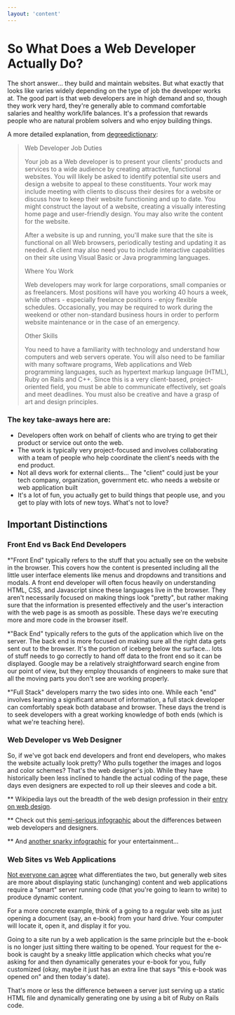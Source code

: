 ```yaml
---
layout: 'content'
---
```


# So What Does a Web Developer Actually Do?

The short answer... they build and maintain websites.  But what exactly that looks like varies widely depending on the type of job the developer works at. The good part is that web developers are in high demand and so, though they work very hard, they're generally able to command comfortable salaries and healthy work/life balances.  It's a profession that rewards people who are natural problem solvers and who enjoy building things.

A more detailed explanation, from [degreedictionary](http://degreedirectory.org/articles/What_Does_a_Web_Developer_Do.html):

>Web Developer Job Duties
>
>Your job as a Web developer is to present your clients' products and services to a wide audience by creating attractive, functional websites. You will likely be asked to identify potential site users and design a website to appeal to these constituents. Your work may include meeting with clients to discuss their desires for a website or discuss how to keep their website functioning and up to date. You might construct the layout of a website, creating a visually interesting home page and user-friendly design. You may also write the content for the website.
>
>After a website is up and running, you'll make sure that the site is functional on all Web browsers, periodically testing and updating it as needed. A client may also need you to include interactive capabilities on their site using Visual Basic or Java programming languages.
>
>Where You Work
>
>Web developers may work for large corporations, small companies or as freelancers. Most positions will have you working 40 hours a week, while others - especially freelance positions - enjoy flexible schedules. Occasionally, you may be required to work during the weekend or other non-standard business hours in order to perform website maintenance or in the case of an emergency.
>
>Other Skills
>
>You need to have a familiarity with technology and understand how computers and web servers operate. You will also need to be familiar with many software programs, Web applications and Web programming languages, such as hypertext markup language (HTML), Ruby on Rails and C++. Since this is a very client-based, project-oriented field, you must be able to communicate effectively, set goals and meet deadlines. You must also be creative and have a grasp of art and design principles.


### The key take-aways here are:
* Developers often work on behalf of clients who are trying to get their product or service out onto the web.  
* The work is typically very project-focused and involves collaborating with a team of people who help coordinate the client's needs with the end product.
* Not all devs work for external clients... The "client" could just be your tech company, organization, government etc. who needs a website or web application built
* It's a lot of fun, you actually get to build things that people use, and you get to play with lots of new toys.  What's not to love?

## Important Distinctions

### Front End vs Back End Developers

*"Front End" typically refers to the stuff that you actually see on the website in the browser.  This covers how the content is presented including all the little user interface elements like menus and dropdowns and transitions and modals.  A front end developer will often focus heavily on understanding HTML, CSS, and Javascript since these languages live in the browser.  They aren't necessarily focused on making things look "pretty", but rather making sure that the information is presented effectively and the user's interaction with the web page is as smooth as possible.  These days we're executing more and more code in the browser itself.

*"Back End" typically refers to the guts of the application which live on the server.  The back end is more focused on making sure all the right data gets sent out to the browser.  It's the portion of iceberg below the surface... lots of stuff needs to go correctly to hand off data to the front end so it can be displayed.  Google may be a relatively straightforward search engine from our point of view, but they employ thousands of engineers to make sure that all the moving parts you don't see are working properly.

*"Full Stack" developers marry the two sides into one.  While each "end" involves learning a significant amount of information, a full stack developer can comfortably speak both database and browser.  These days the trend is to seek developers with a great working knowledge of both ends (which is what we're teaching here).

### Web Developer vs Web Designer

So, if we've got back end developers and front end developers, who makes the website actually look pretty?  Who pulls together the images and logos and color schemes?  That's the web designer's job.  While they have historically been less inclined to handle the actual coding of the page, these days even designers are expected to roll up their sleeves and code a bit.

** Wikipedia lays out the breadth of the web design profession in their [entry on web design](https://en.wikipedia.org/wiki/Web_design).

** Check out this [semi-serious infographic](http://thumbnails.visually.netdna-cdn.com/web-designer-vs-web-developer_502919932c2d2.jpg) about the differences between web developers and designers.

** And [another snarky infographic](http://sixrevisions.com/infographics/web-designers-vs-web-developers-infographic/) for your entertainment...

### Web Sites vs Web Applications

[Not everyone can agree](http://stackoverflow.com/questions/1959910/web-site-vs-web-application) what differentiates the two, but generally web sites are more about displaying static (unchanging) content and web applications require a "smart" server running code (that you're going to learn to write) to produce dynamic content.  

For a more concrete example, think of a going to a regular web site as just opening a document (say, an e-book) from your hard drive. Your computer will locate it, open it, and display it for you.  

Going to a site run by a web application is the same principle but the e-book is no longer just sitting there waiting to be opened. Your request for the e-book is caught by a sneaky little application which checks what you're asking for and then dynamically generates your e-book for you, fully customized (okay, maybe it just has an extra line that says "this e-book was opened on" and then today's date).  

That's more or less the difference between a server just serving up a static HTML file and dynamically generating one by using a bit of Ruby on Rails code.

